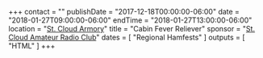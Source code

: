 +++
contact = ""
publishDate = "2017-12-18T00:00:00-06:00"
date = "2018-01-27T09:00:00-06:00"
endTime = "2018-01-27T13:00:00-06:00"
location = "[St. Cloud Armory](https://goo.gl/maps/4gKAVWyTLAE2)"
title = "Cabin Fever Reliever"
sponsor = "[St. Cloud Amateur Radio Club](http://www.w0sv.net/)"
dates = [ "Regional Hamfests" ]
outputs = [ "HTML" ]
+++
